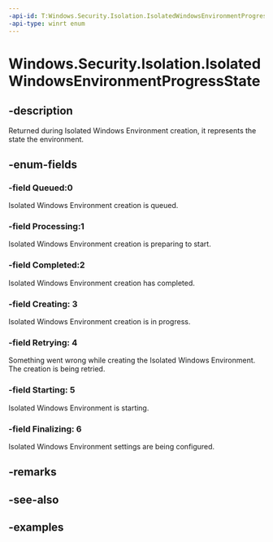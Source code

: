 ```yaml
---
-api-id: T:Windows.Security.Isolation.IsolatedWindowsEnvironmentProgressState
-api-type: winrt enum
---
```


<!-- Enumeration syntax.
public enum IsolatedWindowsEnvironmentProgressState : int 
-->

# Windows.Security.Isolation.IsolatedWindowsEnvironmentProgressState

## -description

Returned during Isolated Windows Environment creation, it represents the state the environment.

## -enum-fields

### -field Queued:0

Isolated Windows Environment creation is queued.

### -field Processing:1

Isolated Windows Environment creation is preparing to start.

### -field Completed:2

Isolated Windows Environment creation has completed.

### -field Creating: 3

Isolated Windows Environment creation is in progress.

### -field Retrying: 4

Something went wrong while creating the Isolated Windows Environment. The creation is being retried.

### -field Starting: 5

Isolated Windows Environment is starting.

### -field Finalizing: 6

Isolated Windows Environment settings are being configured.

## -remarks

## -see-also

## -examples

